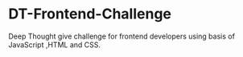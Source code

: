 # DT-Frontend-Challenge
Deep Thought give challenge for frontend developers using basis of JavaScript ,HTML and CSS.
